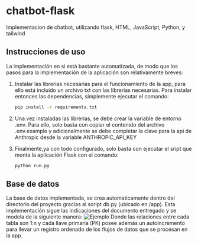 # chatbot-flask
Implementacion de chatbot, utilizando flask, HTML, JavaScript, Python, y tailwind

## Instrucciones de uso
La implementación en si está bastante automatizada, de modo que los pasos para la implementación de la aplicación son relativamente breves:

1. Instalar las librerias necesarias para el funcionamiento de la app, para ello está incluido un archivo txt con las librerias necesarias. Para instalar entonces las dependencias, simplemente ejecutar el comando:
   ```bash
   pip install -r requirements.txt
   
2. Una vez instaladas las librerias, se debe crear la variable de entorno .env. Para ello, solo basta con copiar el contenido del archivo .env.example y adicionalmente se debe completar la clave para la api de Anthropic desde la variable ANTHROPIC_API_KEY

3. Finalmente,ya con todo configurado, solo basta con ejecutar el sript que monta la aplicación Flask con el comando:
   ```bash
   python run.py

## Base de datos
La base de datos implementada, se crea automaticamente dentro del directorio del proyecto gracias al script db.py (ubicado en /app). Esta implementación sigue las indicaciones del documento entregado y se modela de la siguiente manera:
![Ejemplo](https://i.gyazo.com/d2aecc05f82c457bdba280039bd315a3.png)
Donde las relaciones entre cada tabla son 1:n  y cada llave primaria (PK) posee además un autoincremento para llevar un registro ordenado de los flujos de datos que se procesan en la app.


